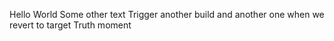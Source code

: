 Hello World
Some other text
Trigger another build
and another one when we revert to target
Truth moment
